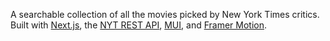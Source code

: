 A searchable collection of all the movies picked by New York Times critics. Built with [Next.js](https://nextjs.org/), the [NYT REST API](https://developer.nytimes.com/docs/movie-reviews-api/1/overview), [MUI](https://mui.com/), and [Framer Motion](https://www.framer.com/motion/).
